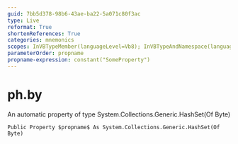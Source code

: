 ```yaml
---
guid: 7bb5d378-98b6-43ae-ba22-5a071c80f3ac
type: Live
reformat: True
shortenReferences: True
categories: mnemonics
scopes: InVBTypeMember(languageLevel=Vb8); InVBTypeAndNamespace(languageLevel=Vb8)
parameterOrder: propname
propname-expression: constant("SomeProperty")
---
```


# ph.by

An automatic property of type System.Collections.Generic.HashSet(Of Byte)

```
Public Property $propname$ As System.Collections.Generic.HashSet(Of Byte)
```
